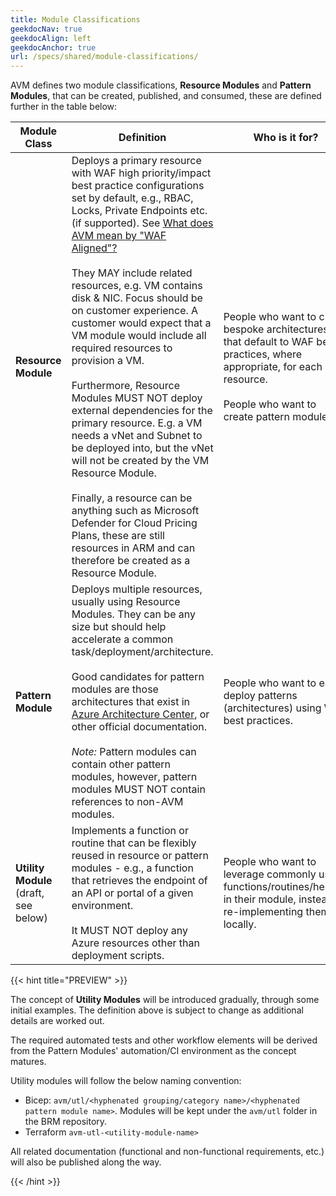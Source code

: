 ```yaml
---
title: Module Classifications
geekdocNav: true
geekdocAlign: left
geekdocAnchor: true
url: /specs/shared/module-classifications/
---
```


AVM defines two module classifications, **Resource Modules** and **Pattern Modules**, that can be created, published, and consumed, these are defined further in the table below:

<!-- markdownlint-disable -->
| Module Class | Definition | Who is it for? |
| --------------------- | ---------- | -------------- |
|**Resource Module** | Deploys a primary resource with WAF high priority/impact best practice configurations set by default, e.g., RBAC, Locks, Private Endpoints etc. (if supported). See [What does AVM mean by "WAF Aligned"?](/Azure-Verified-Modules/faq/#what-does-avm-mean-by-waf-aligned) <br><br> They MAY include related resources, e.g. VM contains disk & NIC. Focus should be on customer experience. A customer would expect that a VM module would include all required resources to provision a VM. <br><br> Furthermore, Resource Modules MUST NOT deploy external dependencies for the primary resource. E.g. a VM needs a vNet and Subnet to be deployed into, but the vNet will not be created by the VM Resource Module.<br><br> Finally, a resource can be anything such as Microsoft Defender for Cloud Pricing Plans, these are still resources in ARM and can therefore be created as a Resource Module. | People who want to craft bespoke architectures that default to WAF best practices, where appropriate, for each resource. <br><br> People who want to create pattern modules. |
| **Pattern Module** | Deploys multiple resources, usually using Resource Modules. They can be any size but should help accelerate a common task/deployment/architecture. <br><br> Good candidates for pattern modules are those architectures that exist in [Azure Architecture Center](https://learn.microsoft.com/en-us/azure/architecture/), or other official documentation. <br><br> *Note:* Pattern modules can contain other pattern modules, however, pattern modules MUST NOT contain references to non-AVM modules. | People who want to easily deploy patterns (architectures) using WAF best practices. |
| **Utility Module**<br>(draft,<br>see below) | Implements a function or routine that can be flexibly reused in resource or pattern modules - e.g., a function that retrieves the endpoint of an API or portal of a given environment. <br><br>It MUST NOT deploy any Azure resources other than deployment scripts. | People who want to leverage commonly used functions/routines/helpers in their module, instead of re-implementing them locally. |
<!-- markdownlint-enable -->

{{< hint title="PREVIEW" >}}

The concept of **Utility Modules** will be introduced gradually, through some initial examples. The definition above is subject to change as additional details are worked out.

The required automated tests and other workflow elements will be derived from the Pattern Modules' automation/CI environment as the concept matures.

Utility modules will follow the below naming convention:

- Bicep: `avm/utl/<hyphenated grouping/category name>/<hyphenated pattern module name>`. Modules will be kept under the `avm/utl` folder in the BRM repository.
- Terraform `avm-utl-<utility-module-name>`

All related documentation (functional and non-functional requirements, etc.) will also be published along the way.

{{< /hint >}}
